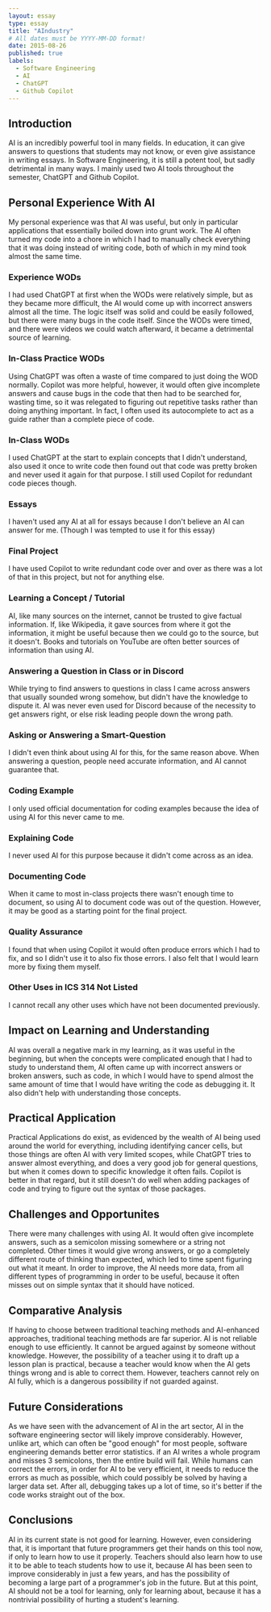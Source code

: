 ```yaml
---
layout: essay
type: essay
title: "AIndustry"
# All dates must be YYYY-MM-DD format!
date: 2015-08-26
published: true
labels:
  - Software Engineering
  - AI
  - ChatGPT
  - Github Copilot
---
```


## Introduction

AI is an incredibly powerful tool in many fields. In education, it can give answers to questions that students may not know, or even give assistance in writing essays. In Software Engineering, it is still a potent tool, but sadly detrimental in many ways. I mainly used two AI tools throughout the semester, ChatGPT and Github Copilot. 

## Personal Experience With AI

My personal experience was that AI was useful, but only in particular applications that essentially boiled down into grunt work. The AI often turned my code into a chore in which I had to manually check everything that it was doing instead of writing code, both of which in my mind took almost the same time.

### Experience WODs
I had used ChatGPT at first when the WODs were relatively simple, but as they became more difficult, the AI would come up with incorrect answers almost all the time. The logic itself was solid and could be easily followed, but there were many bugs in the code itself. Since the WODs were timed, and there were videos we could watch afterward, it became a detrimental source of learning.

### In-Class Practice WODs

Using ChatGPT was often a waste of time compared to just doing the WOD normally. Copilot was more helpful, however, it would often give incomplete answers and cause bugs in the code that then had to be searched for, wasting time, so it was relegated to figuring out repetitive tasks rather than doing anything important. In fact, I often used its autocomplete to act as a guide rather than a complete piece of code.

### In-Class WODs

I used ChatGPT at the start to explain concepts that I didn't understand, also used it once to write code then found out that code was pretty broken and never used it again for that purpose. I still used Copilot for redundant code pieces though. 

### Essays

I haven't used any AI at all for essays because I don't believe an AI can answer for me. (Though I was tempted to use it for this essay)

### Final Project

I have used Copilot to write redundant code over and over as there was a lot of that in this project, but not for anything else.

### Learning a Concept / Tutorial

AI, like many sources on the internet, cannot be trusted to give factual information. If, like Wikipedia, it gave sources from where it got the information, it might be useful because then we could go to the source, but it doesn't. Books and tutorials on YouTube are often better sources of information than using AI.

### Answering a Question in Class or in Discord

While trying to find answers to questions in class I came across answers that usually sounded wrong somehow, but didn't have the knowledge to dispute it. AI was never even used for Discord because of the necessity to get answers right, or else risk leading people down the wrong path.

### Asking or Answering a Smart-Question

I didn't even think about using AI for this, for the same reason above. When answering a question, people need accurate information, and AI cannot guarantee that.

### Coding Example

I only used official documentation for coding examples because the idea of using AI for this never came to me.

### Explaining Code

I never used AI for this purpose because it didn't come across as an idea. 

### Documenting Code

When it came to most in-class projects there wasn't enough time to document, so using AI to document code was out of the question. However, it may be good as a starting point for the final project. 

### Quality Assurance

I found that when using Copilot it would often produce errors which I had to fix, and so I didn't use it to also fix those errors. I also felt that I would learn more by fixing them myself.

### Other Uses in ICS 314 Not Listed

I cannot recall any other uses which have not been documented previously.

## Impact on Learning and Understanding

AI was overall a negative mark in my learning, as it was useful in the beginning, but when the concepts were complicated enough that I had to study to understand them, AI often came up with incorrect answers or broken answers, such as code, in which I would have to spend almost the same amount of time that I would have writing the code as debugging it. It also didn't help with understanding those concepts.

## Practical Application

Practical Applications do exist, as evidenced by the wealth of AI being used around the world for everything, including identifying cancer cells, but those things are often AI with very limited scopes, while ChatGPT tries to answer almost everything, and does a very good job for general questions, but when it comes down to specific knowledge it often fails. Copilot is better in that regard, but it still doesn't do well when adding packages of code and trying to figure out the syntax of those packages. 

## Challenges and Opportunites

There were many challenges with using AI. It would often give incomplete answers, such as a semicolon missing somewhere or a string not completed. Other times it would give wrong answers, or go a completely different route of thinking than expected, which led to time spent figuring out what it meant. In order to improve, the AI needs more data, from all different types of programming in order to be useful, because it often misses out on simple syntax that it should have noticed.

## Comparative Analysis

If having to choose between traditional teaching methods and AI-enhanced approaches, traditional teaching methods are far superior. AI is not reliable enough to use efficiently. It cannot be argued against by someone without knowledge. However, the possibility of a teacher using it to draft up a lesson plan is practical, because a teacher would know when the AI gets things wrong and is able to correct them. However, teachers cannot rely on AI fully, which is a dangerous possibility if not guarded against.

## Future Considerations

As we have seen with the advancement of AI in the art sector, AI in the software engineering sector will likely improve considerably. However, unlike art, which can often be "good enough" for most people, software engineering demands better error statistics. if an AI writes a whole program and misses 3 semicolons, then the entire build will fail. While humans can correct the errors, in order for AI to be very efficient, it needs to reduce the errors as much as possible, which could possibly be solved by having a larger data set. After all, debugging takes up a lot of time, so it's better if the code works straight out of the box.

## Conclusions

AI in its current state is not good for learning. However, even considering that, it is important that future programmers get their hands on this tool now, if only to learn how to use it properly. Teachers should also learn how to use it to be able to teach students how to use it, because AI has been seen to improve considerably in just a few years, and has the possibility of becoming a large part of a programmer's job in the future. But at this point, AI should not be a tool for learning, only for learning about, because it has a nontrivial possibility of hurting a student's learning.
